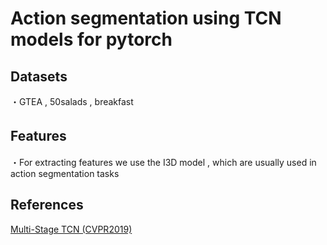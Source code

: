 # Action segmentation using TCN models for pytorch

## Datasets  

・GTEA , 50salads , breakfast

## Features　　

・For extracting features we use the I3D model , which are usually used in action segmentation tasks

## References

[Multi-Stage TCN (CVPR2019)](https://arxiv.org/pdf/1903.01945.pdf)